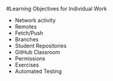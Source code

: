 #Learning Objectives for Individual Work

* Network activity
* Remotes
* Fetch/Push
* Branches
* Student Repositories
* GitHub Classroom
* Permissions
* Exercises
* Automated Testing
